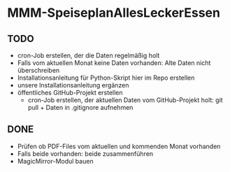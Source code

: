 # MMM-SpeiseplanAllesLeckerEssen

## TODO
- cron-Job erstellen, der die Daten regelmäßig holt
- Falls vom aktuellen Monat keine Daten vorhanden: Alte Daten nicht überschreiben
- Installationsanleitung für Python-Skript hier im Repo erstellen
- unsere Installationsanleitung ergänzen
- öffentliches GitHub-Projekt erstellen
  - cron-Job erstellen, der aktuellen Daten vom GitHub-Projekt holt: git pull + Daten in .gitignore aufnehmen

## DONE
- Prüfen ob PDF-Files vom aktuellen und kommenden Monat vorhanden
- Falls beide vorhanden: beide zusammenführen
- MagicMirror-Modul bauen
